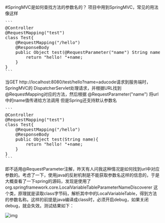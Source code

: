 <!--{layout:default title:SpringMVC是如何查找方法的参数名的？}-->
#SpringMVC是如何查找方法的参数名的？
项目中用到SpringMVC，常见的用法像这样
<pre>
```
@Controller  
@RequestMapping("test")  
class Test{  
    @RequestMapping("/hello")  
    @ResponseBody  
    public Object test(@RequestParameter("name") String name){  
        return "hello! "+name;  
    }  
}
```
</pre>
当GET http://localhost:8080/test/hello?name=aducode请求到服务端时， SpringMVC的 DispatcherServlet处理请求，并根据URL找到@RequestMapping对应的方法，然后根据
@RequestParameter("name") 将url中的name值传递给方法调用
但是Spring还支持默认参数名
<pre>
```
@Controller  
@RequestMapping("test")  
class Test{  
    @RequestMapping("/hello")  
    @ResponseBody  
    public Object test(String name){  
        return "hello! "+name;  
    }  
}  
```
</pre>
即不适用@RequestParameter注解，昨天有人问我这种情况是如何找到url中对应参数的。考虑了一下，使用java的反射机制是不能获取参数名这样的信息的，于是大概查看了一下spring的源码，发现是使用了 org.springframework.core.LocalVariableTableParameterNameDiscoverer 这个类，原理就是读取class字节码，解析其中中的LocalVariableTable，得到方法的参数名称。这样的前提是java编译成class时，必须开启debug，如果关闭debug，就会失效。测试结果如下：

![img](http://aducode.github.io/images/2015-06-16/20140821162952784.jpg "去掉debug")